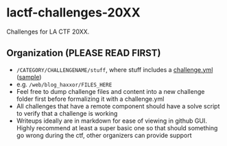# lactf-challenges-20XX
Challenges for LA CTF 20XX.
## Organization (PLEASE READ FIRST)
- `/CATEGORY/CHALLENGENAME/stuff`, where stuff includes a [challenge.yml](https://rcds.redpwn.net/en/latest/challenge/) ([sample](https://rcds.redpwn.net/en/latest/config-samples/#multi-container-web-challenge))
- e.g. `/web/blog_haxxor/FILES_HERE`
- Feel free to dump challenge files and content into a new challenge folder first before formalizing it with a challenge.yml
- All challenges that have a remote component should have a solve script to verify that a challenge is working
- Writeups ideally are in markdown for ease of viewing in github GUI. Highly recommend at least a super basic one so that should something go wrong during the ctf, other organizers can provide support
